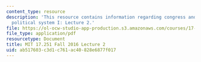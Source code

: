 ```yaml
---
content_type: resource
description: 'This resource contains information regarding congress and the american
  political system I: Lecture 2.'
file: https://ol-ocw-studio-app-production.s3.amazonaws.com/courses/17-251-congress-and-the-american-political-system-i-fall-2016/ab517603c3d1c761ac40828e6877f017_MIT17_251F16_Lec2.pdf
file_type: application/pdf
resourcetype: Document
title: MIT 17.251 Fall 2016 Lecture 2
uid: ab517603-c3d1-c761-ac40-828e6877f017
---
```

